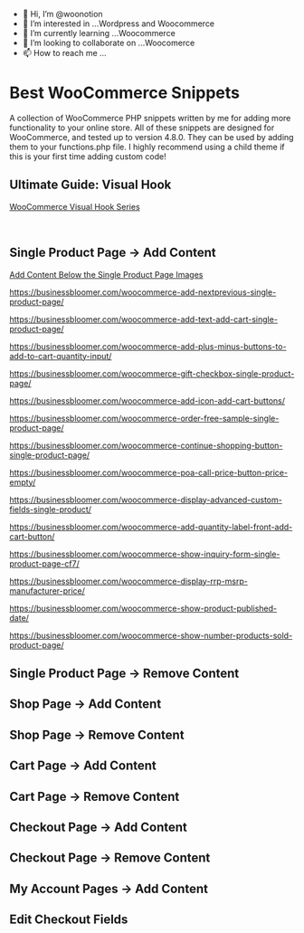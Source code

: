 - 👋 Hi, I’m @woonotion
- 👀 I’m interested in ...Wordpress and Woocommerce
- 🌱 I’m currently learning ...Woocommerce
- 💞️ I’m looking to collaborate on ...Woocomerce
- 📫 How to reach me ...

<!---
woonotion/woonotion is a ✨ special ✨ repository because its `README.md` (this file) appears on your GitHub profile.
You can click the Preview link to take a look at your changes.
--->
# Best WooCommerce Snippets
A collection of WooCommerce PHP snippets written by me for adding more functionality to your online store. All of these snippets are designed for WooCommerce, and tested up to version 4.8.0.
They can be used by adding them to your functions.php file. I highly recommend using a child theme if this is your first time adding custom code!

## Ultimate Guide: Visual Hook
[WooCommerce Visual Hook Series](https://www.businessbloomer.com/category/woocommerce-tips/visual-hook-series/)


<br/>

## Single Product Page -> Add Content
[Add Content Below the Single Product Page Images](https://businessbloomer.com/woocommerce-add-content-below-the-single-product-page-images/)

https://businessbloomer.com/woocommerce-add-nextprevious-single-product-page/

https://businessbloomer.com/woocommerce-add-text-add-cart-single-product-page/

https://businessbloomer.com/woocommerce-add-plus-minus-buttons-to-add-to-cart-quantity-input/

https://businessbloomer.com/woocommerce-gift-checkbox-single-product-page/

https://businessbloomer.com/woocommerce-add-icon-add-cart-buttons/

https://businessbloomer.com/woocommerce-order-free-sample-single-product-page/

https://businessbloomer.com/woocommerce-continue-shopping-button-single-product-page/

https://businessbloomer.com/woocommerce-poa-call-price-button-price-empty/

https://businessbloomer.com/woocommerce-display-advanced-custom-fields-single-product/

https://businessbloomer.com/woocommerce-add-quantity-label-front-add-cart-button/

https://businessbloomer.com/woocommerce-show-inquiry-form-single-product-page-cf7/

https://businessbloomer.com/woocommerce-display-rrp-msrp-manufacturer-price/

https://businessbloomer.com/woocommerce-show-product-published-date/

https://businessbloomer.com/woocommerce-show-number-products-sold-product-page/

## Single Product Page -> Remove Content

## Shop Page -> Add Content

## Shop Page -> Remove Content

## Cart Page -> Add Content

## Cart Page -> Remove Content

## Checkout Page -> Add Content

## Checkout Page -> Remove Content

## My Account Pages -> Add Content

## Edit Checkout Fields
